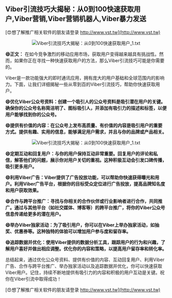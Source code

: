 ## **Viber引流技巧大揭秘：从0到100快速获取用户,Viber营销,Viber营销机器人,Viber暴力发送**

[😍想了解推广相关软件的朋友请登录 http://www.vst.tw](http://www.vst.tw)

 <center><img src="https://vst.tw/MP4/tuiguang/png/7.png" alt="Viber引流技巧大揭秘：从0到100快速获取用户_1.txt"></center>

**😄正文：**
在如今竞争激烈的移动应用市场，获取用户变得越来越具有挑战性。然而，如果你正在寻找一种快速获取用户的方法，那么Viber引流技巧可能是你需要的。

Viber是一款功能强大的即时通讯应用，拥有庞大的用户基础和全球范围内的影响力。下面，让我们详细揭秘一些从零到百的Viber引流技巧，帮助你快速获取用户。

**😄优化Viber公众号资料：创建一个吸引人的公众号资料是吸引潜在用户的关键。确保你的公众号名称简洁明了、图标吸引人，并添加有吸引力的描述和标签，以便用户能够找到你的公众号。**

**😄提供有价值的内容：在公众号上发布高质量、有价值的内容是吸引用户的重要方式。提供有趣、实用的信息，能够满足用户需求，并且与你的品牌或产品相关。**

 <center><img src="https://vst.tw/MP4/tuiguang/png/6.png" alt="Viber引流技巧大揭秘：从0到100快速获取用户_1.txt"></center>

**😄定期互动和回复用户：与你的用户保持互动非常重要。回复用户的评论和私信，解答他们的问题，展示你对用户关切的重视。这种积极互动会引发口碑传播，吸引更多用户。**

**😄利用Viber广告：Viber提供了广告投放功能，可以帮助你快速获得曝光和用户。利用Viber广告平台，根据你的目标受众定位进行广告投放，提高品牌知名度和用户获取效果。**

**😄合作与跨平台推广：寻找与你相关的合作伙伴或行业影响者进行合作，共同推广。通过与其他平台（如社交媒体、博客等）的跨平台推广，将你的Viber公众号信息传递给更多的潜在用户。**

**😄举办Viber独家活动：为了吸引用户，你可以在Viber上举办独家活动，如抽奖、优惠券等。这种独特的体验可以增加用户参与度和留存率。**

**😄追踪数据并优化：使用Viber提供的数据分析工具，跟踪用户的行为和兴趣，了解用户喜好并做出相应调整。优化你的内容和策略，以提高用户留存率和转化率。**

总结起来，通过优化公众号资料、提供有价值的内容、互动回复用户、利用Viber广告、合作与跨平台推广、举办独家活动以及追踪数据并优化，你可以快速获取Viber用户。记住，持续不断地提供有吸引力的内容和积极的用户互动是关键。祝你在Viber引流中取得成功！

[😍想了解推广相关软件的朋友请登录 http://www.vst.tw](http://www.vst.tw)




